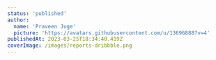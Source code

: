 ```yaml
---
status: 'published'
author:
  name: 'Praveen Juge'
  picture: 'https://avatars.githubusercontent.com/u/13696888?v=4'
publishedAt: 2023-03-25T18:34:40.419Z
coverImage: /images/reports-dribbble.png
---
```

